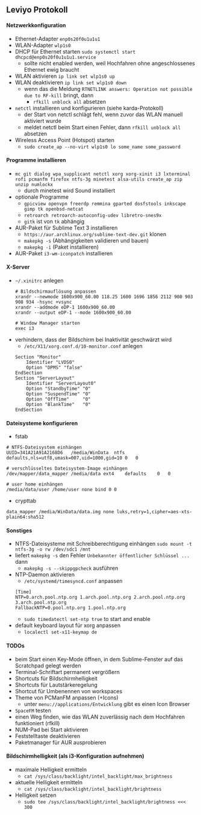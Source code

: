 ## Leviyo Protokoll

#### Netzwerkkonfiguration

- Ethernet-Adapter `enp0s20f0u1u1u1`
- WLAN-Adapter `wlp1s0`
- DHCP für Ethernet starten `sudo systemctl start dhcpcd@enp0s20f0u1u1u1.service`
  - sollte nicht enabled werden, weil Hochfahren ohne angeschlossenes Ethernet ewig braucht
- WLAN aktivieren   `ip link set wlp1s0 up`
- WLAN deaktivieren `ip link set wlp1s0 down`
  - wenn das die Meldung `RTNETLINK answers: Operation not possible due to RF-kill` bringt, dann
    - `rfkill unblock all` absetzen
- `netctl` installieren und konfigurieren (siehe karda-Protokoll)
  - der Start von netctl schlägt fehl, wenn zuvor das WLAN manuell aktiviert wurde
  - meldet netctl beim Start einen Fehler, dann `rfkill unblock all` absetzen
- Wireless Access Point (Hotspot) starten
  - `sudo create_ap --no-virt wlp1s0 lo some_name some_password`

#### Programme installieren

- `mc git dialog wpa_supplicant netctl xorg xorg-xinit i3 lxterminal rofi pcmanfm firefox ntfs-3g minetest alsa-utils create_ap zip unzip numlockx`
  - durch minetest wird Sound installiert
- optionale Programme
  - `gpicview openvpn freerdp remmina gparted dosfstools inkscape gimp tk openbsd-netcat`
  - `retroarch retroarch-autoconfig-udev libretro-snes9x`
  - `gitk` ist von `tk` abhängig
- AUR-Paket für Sublime Text 3 installieren
  - `https://aur.archlinux.org/sublime-text-dev.git` klonen
  - `makepkg -s` (Abhängigkeiten validieren und bauen)
  - `makepkg -i` (Paket installieren)
- AUR-Paket `i3-wm-iconpatch` installieren

#### X-Server

- `~/.xinitrc` anlegen
  ```
  # Bildschirmauflösung anpassen
  xrandr --newmode 1600x900_60.00 118.25 1600 1696 1856 2112 900 903 908 934 -hsync +vsync
  xrandr --addmode eDP-1 1600x900_60.00
  xrandr --output eDP-1 --mode 1600x900_60.00

  # Window Manager starten
  exec i3
  ```
- verhindern, dass der Bildschirm bei Inaktivität geschwärzt wird
  - `/etc/X11/xorg.conf.d/10-monitor.conf` anlegen
  ```
  Section "Monitor"
      Identifier "LVDS0"
      Option "DPMS" "false"
  EndSection
  Section "ServerLayout"
      Identifier "ServerLayout0"
      Option "StandbyTime" "0"
      Option "SuspendTime" "0"
      Option "OffTime"     "0"
      Option "BlankTime"   "0"
  EndSection
  ```

#### Dateisysteme konfigurieren

- fstab
```
# NTFS-Dateisystem einhängen
UUID=341A21A91A2168D6	/media/WinData	ntfs	defaults,nls=utf8,umask=007,uid=1000,gid=10	0	0

# verschlüsseltes Dateisystem-Image einhängen
/dev/mapper/data_mapper	/media/data	ext4	defaults	0	0

# user home einhängen
/media/data/user /home/user none bind 0 0
```

- crypttab
```
data_mapper /media/WinData/data.img none luks,retry=1,cipher=aes-xts-plain64:sha512
```

#### Sonstiges

- NTFS-Dateisysteme mit Schreibberechtigung einhängen 
  `sudo mount -t ntfs-3g -o rw /dev/sdc1 /mnt`
- liefert `makepkg -s` den Fehler `Unbekannter öffentlicher Schlüssel ...` dann
  - `makepkg -s --skippgpcheck` ausführen
- NTP-Daemon aktivieren
  - `/etc/systemd/timesyncd.conf` anpassen
  ```
  [Time]
  NTP=0.arch.pool.ntp.org 1.arch.pool.ntp.org 2.arch.pool.ntp.org 3.arch.pool.ntp.org
  FallbackNTP=0.pool.ntp.org 1.pool.ntp.org
  ```
  - `sudo timedatectl set-ntp true` to start and enable
- default keyboard layout für xorg anpassen
  - `localectl set-x11-keymap de`

#### TODOs

- beim Start einen Key-Mode öffnen, in dem Sublime-Fenster auf das Scratchpad gelegt werden
- Terminal-Schriftart permanent vergrößern
- Shortcuts für Bildschirmhelligkeit
- Shortcuts für Lautstärkeregelung
- Shortcut für Umbenennen von workspaces
- Theme von PCManFM anpassen (+Icons)
  - unter `menu://applications/Entwicklung` gibt es einen Icon Browser
- `SpaceFM` testen
- einen Weg finden, wie das WLAN zuverlässig nach dem Hochfahren funktioniert (rfkill)
- NUM-Pad bei Start aktivieren
- Feststelltaste deaktivieren
- Paketmanager für AUR ausprobieren

#### Bildschirmhelligkeit (als i3-Konfiguration aufnehmen)

- maximale Helligkeit ermitteln
  - `cat /sys/class/backlight/intel_backlight/max_brightness`
- aktuelle Helligkeit ermitteln
  - `cat /sys/class/backlight/intel_backlight/brightness`
- Helligkeit setzen
  - `sudo tee /sys/class/backlight/intel_backlight/brightness <<< 300`
